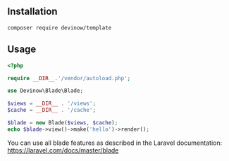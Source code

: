## Installation

```
composer require devinow/template
```
## Usage

```php
<?php

require __DIR__.'/vendor/autoload.php';

use Devinow\Blade\Blade;

$views = __DIR__ . '/views';
$cache = __DIR__ . '/cache';

$blade = new Blade($views, $cache);
echo $blade->view()->make('hello')->render();
```

You can use all blade features as described in the Laravel documentation:
https://laravel.com/docs/master/blade
